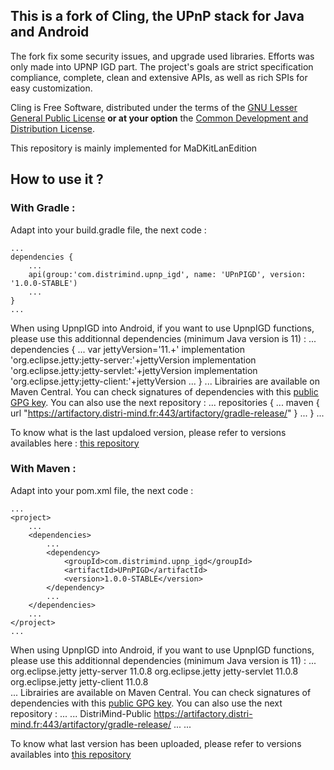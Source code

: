 This is a fork of Cling, the UPnP stack for Java and Android
------------------------------------------------------------

The fork fix some security issues, and upgrade used libraries. Efforts was only made into UPNP IGD part. The project's goals are strict specification compliance, complete, clean and extensive APIs, as well as rich SPIs for easy customization.

Cling is Free Software, distributed under the terms of the <a href="http://www.gnu.org/licenses/lgpl-2.1.html">GNU Lesser General Public License</a> <b>or at your option</b> the <a href="http://opensource.org/licenses/CDDL-1.0">Common Development and Distribution License</a>.

This repository is mainly implemented for MaDKitLanEdition

How to use it ?
---------------
### With Gradle :

Adapt into your build.gradle file, the next code :

	...
	dependencies {
		...
		api(group:'com.distrimind.upnp_igd', name: 'UPnPIGD', version: '1.0.0-STABLE')
		...
	}
	...
When using UpnpIGD into Android, if you want to use UpnpIGD functions, please use this additionnal dependencies (minimum Java version is 11) :
	...
	dependencies {
		...
		var jettyVersion='11.+'
    		implementation 'org.eclipse.jetty:jetty-server:'+jettyVersion
		implementation 'org.eclipse.jetty:jetty-servlet:'+jettyVersion
		implementation 'org.eclipse.jetty:jetty-client:'+jettyVersion
		...
	}
	...
Librairies are available on Maven Central. You can check signatures of dependencies with this [public GPG key](./gpg_key.asc). You can also use the next repository : 
	...
	repositories {
		...
		maven {
	       		url "https://artifactory.distri-mind.fr:443/artifactory/gradle-release/"
	   	}
		...
	}
	...

To know what is the last updaloed version, please refer to versions availables here : [this repository](https://artifactory.distri-mind.fr/artifactory/DistriMind-Public/com/distrimind/upnp_igd/UPnPIGD/)
### With Maven :
Adapt into your pom.xml file, the next code :

	...
	<project>
		...
		<dependencies>
			...
			<dependency>
				<groupId>com.distrimind.upnp_igd</groupId>
				<artifactId>UPnPIGD</artifactId>
				<version>1.0.0-STABLE</version>
			</dependency>
			...
		</dependencies>
		...
	</project>
	...
When using UpnpIGD into Android, if you want to use UpnpIGD functions, please use this additionnal dependencies (minimum Java version is 11) :
	...
			<dependency>
				<groupId>org.eclipse.jetty</groupId>
				<artifactId>jetty-server</artifactId>
				<version>11.0.8</version>
			</dependency>
			<dependency>
				<groupId>org.eclipse.jetty</groupId>
				<artifactId>jetty-servlet</artifactId>
				<version>11.0.8</version>
			</dependency>
			<dependency>
				<groupId>org.eclipse.jetty</groupId>
				<artifactId>jetty-client</artifactId>
				<version>11.0.8</version>
			</dependency>	
	...
Librairies are available on Maven Central. You can check signatures of dependencies with this [public GPG key](./gpg_key.asc). You can also use the next repository : 
		...
		<repositories>
			...
			<repository>
				<id>DistriMind-Public</id>
				<url>https://artifactory.distri-mind.fr:443/artifactory/gradle-release/</url>
			</repository>
			...
		</repositories>
		...		

To know what last version has been uploaded, please refer to versions availables into [this repository](https://artifactory.distri-mind.fr/artifactory/DistriMind-Public/com/distrimind/upnp_igd/UPnPIGD/)


